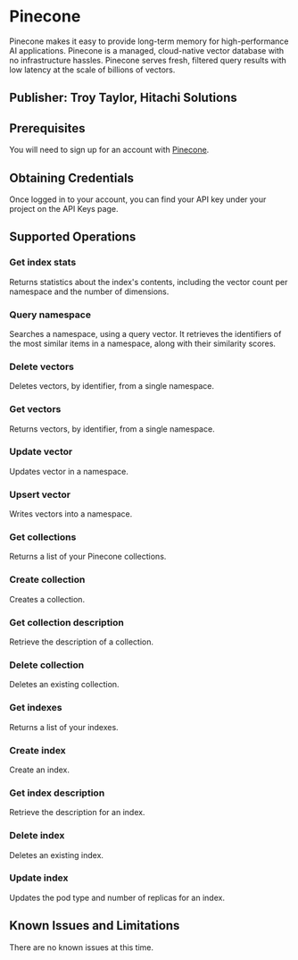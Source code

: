 # Pinecone
Pinecone makes it easy to provide long-term memory for high-performance AI applications. Pinecone is a managed, cloud-native vector database with no infrastructure hassles. Pinecone serves fresh, filtered query results with low latency at the scale of billions of vectors.


## Publisher: Troy Taylor, Hitachi Solutions

## Prerequisites
You will need to sign up for an account with [Pinecone](https://app.pinecone.io/?sessionType=signup).

## Obtaining Credentials
Once logged in to your account, you can find your API key under your project on the API Keys page.

## Supported Operations
### Get index stats
Returns statistics about the index's contents, including the vector count per namespace and the number of dimensions.
### Query namespace
Searches a namespace, using a query vector. It retrieves the identifiers of the most similar items in a namespace, along with their similarity scores.
### Delete vectors
Deletes vectors, by identifier, from a single namespace.
### Get vectors
Returns vectors, by identifier, from a single namespace.
### Update vector
Updates vector in a namespace.
### Upsert vector
Writes vectors into a namespace.
### Get collections
Returns a list of your Pinecone collections.
### Create collection
Creates a collection.
### Get collection description
Retrieve the description of a collection.
### Delete collection
Deletes an existing collection.
### Get indexes
Returns a list of your indexes.
### Create index
Create an index.
### Get index description
Retrieve the description for an index.
### Delete index
Deletes an existing index.
### Update index
Updates the pod type and number of replicas for an index.

## Known Issues and Limitations
There are no known issues at this time.
